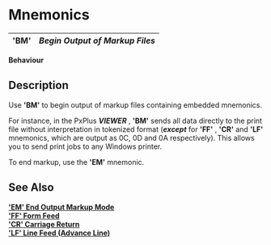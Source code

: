 # Mnemonics

**'BM'** |  **_Begin Output of Markup Files_**  
---|---  
  
**Behaviour**

##  Description

Use **'BM'** to begin output of markup files containing embedded mnemonics.

For instance, in the PxPlus ***VIEWER*** , **'BM'** sends all data directly to the print file without interpretation in tokenized format (**_except_** for **'FF'** , **'CR'** and **'LF'** mnemonics, which are output as 0C, 0D and 0A respectively). This allows you to send print jobs to any Windows printer.

To end markup, use the **'EM'** mnemonic.

## See Also

**['EM' End Output Markup Mode](em.md)  
['FF' Form Feed](ff.md)  
['CR' Carriage Return](cr.md)  
['LF' Line Feed (Advance Line)](lf.md)**
